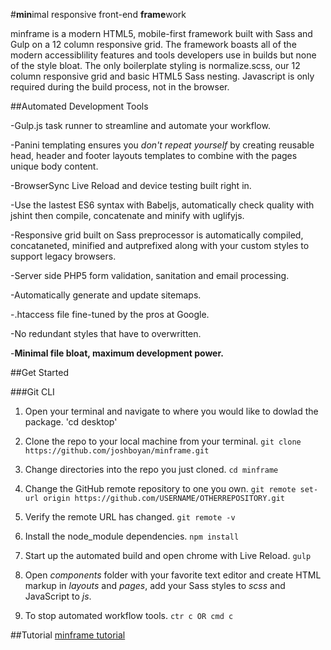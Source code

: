 #**min**imal responsive front-end **frame**work

minframe is a modern HTML5, mobile-first framework built with Sass and Gulp on a 12 column responsive grid. The framework boasts all of the modern accessiblility features and tools developers use in builds but none of the style bloat. The only boilerplate styling is normalize.scss, our 12 column responsive grid and basic HTML5 Sass nesting. Javascript is only required during the build process, not in the browser. 

##Automated Development Tools

-Gulp.js task runner to streamline and automate your workflow.

-Panini templating ensures you _don't repeat yourself_ by creating reusable head, header and footer layouts templates to combine with the pages unique body content.

-BrowserSync Live Reload and device testing built right in.

-Use the lastest ES6 syntax with Babeljs, automatically check quality with jshint then compile, concatenate and minify with uglifyjs.

-Responsive grid built on Sass preprocessor is automatically compiled, concataneted, minified and autprefixed along with your custom styles to support legacy browsers.

-Server side PHP5 form validation, sanitation and email processing.

-Automatically generate and update sitemaps.

-.htaccess file fine-tuned by the pros at Google.

-No redundant styles that have to overwritten.

-__Minimal file bloat, maximum development power.__

##Get Started

###Git CLI

 1. Open your terminal and navigate to where you would like to dowlad the package.
 'cd desktop'

 2. Clone the repo to your local machine from your terminal.
 `git clone https://github.com/joshboyan/minframe.git`

 3. Change directories into the repo you just cloned.
 `cd minframe`


 4. Change the GitHub remote repository to one you own.
 `git remote set-url origin https://github.com/USERNAME/OTHERREPOSITORY.git`

 5. Verify the remote URL has changed.
 `git remote -v`

 6. Install the node_module dependencies.
 `npm install`

 7. Start up the automated build and open chrome with Live Reload.
 `gulp`

 8. Open _components_ folder with your favorite text editor and create HTML markup in _layouts_ and _pages_, add your Sass styles to _scss_ and JavaScript to _js_.

 9. To stop automated workflow tools.
 `ctr c OR cmd c`

 ##Tutorial
 [minframe tutorial](http://joshboyan.com/minframe/tutorial.html)




